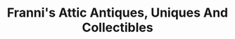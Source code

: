 ---
title: "Franni's Attic Antiques, Uniques And Collectibles"
url: /port-rowan/frannis-attic-antiques-uniques-and-collectibles/
shop: antiques
---